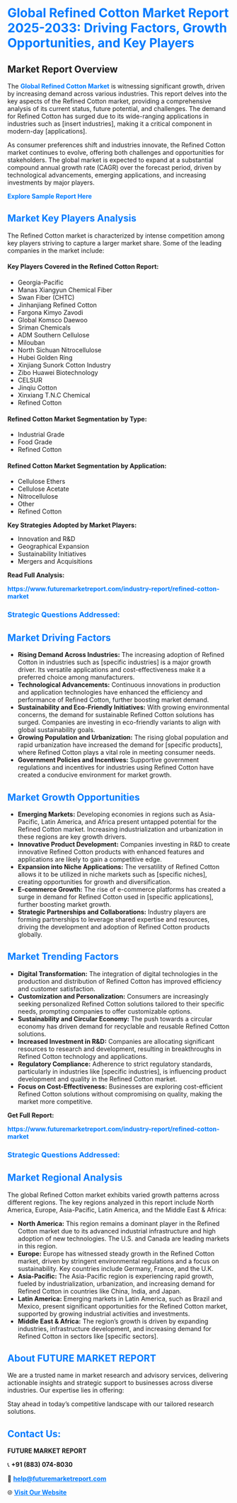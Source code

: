 <h1 style="color: #007BFF;">Global Refined Cotton Market Report 2025-2033: Driving Factors, Growth Opportunities, and Key Players</h1>

<section id="overview">
<h2>Market Report Overview</h2>
<p>The <a href="https://www.futuremarketreport.com/industry-report/refined-cotton-market" style="color: #007BFF; text-decoration: none;"><strong>Global Refined Cotton Market</strong></a> is witnessing significant growth, driven by increasing demand across various industries. This report delves into the key aspects of the Refined Cotton market, providing a comprehensive analysis of its current status, future potential, and challenges. The demand for Refined Cotton has surged due to its wide-ranging applications in industries such as [insert industries], making it a critical component in modern-day [applications].</p>
<p>As consumer preferences shift and industries innovate, the Refined Cotton market continues to evolve, offering both challenges and opportunities for stakeholders. The global market is expected to expand at a substantial compound annual growth rate (CAGR) over the forecast period, driven by technological advancements, emerging applications, and increasing investments by major players.</p>
</section>

<section id="overview">
<p><a href="https://www.futuremarketreport.com/request-sample/reportId=55103" style="color: #007BFF; text-decoration: none;"><strong>Explore Sample Report Here</strong></a></p>
</section>

<section id="key-players">
<h2 style="color: #007BFF;">Market Key Players Analysis</h2>
<p>The Refined Cotton market is characterized by intense competition among key players striving to capture a larger market share. Some of the leading companies in the market include:</p>
<h4>Key Players Covered in the Refined Cotton Report:</h4>
<ul><li>Georgia-Pacific</li><li>Manas Xiangyun Chemical Fiber</li><li>Swan Fiber (CHTC)</li><li>Jinhanjiang Refined Cotton</li><li>Fargona Kimyo Zavodi</li><li>Global Komsco Daewoo</li><li>Sriman Chemicals</li><li>ADM Southern Cellulose</li><li>Milouban</li><li>North Sichuan Nitrocellulose</li><li>Hubei Golden Ring</li><li>Xinjiang Sunork Cotton Industry</li><li>Zibo Huawei Biotechnology</li><li>CELSUR</li><li>Jinqiu Cotton</li><li>Xinxiang T.N.C Chemical</li><li>Refined Cotton</li></ul>
<h4>Refined Cotton Market Segmentation by Type:</h4>
<ul><li>Industrial Grade</li><li>Food Grade</li><li>Refined Cotton</li></ul>

<h4>Refined Cotton Market Segmentation by Application:</h4>
<ul><li>Cellulose Ethers</li><li>Cellulose Acetate</li><li>Nitrocellulose</li><li>Other</li><li>Refined Cotton</li></ul>
<p><strong>Key Strategies Adopted by Market Players:</strong></p>
<ul>
<li>Innovation and R&D</li>
<li>Geographical Expansion</li>
<li>Sustainability Initiatives</li>
<li>Mergers and Acquisitions</li>
</ul>
</section>

<section>
<p><strong>Read Full Analysis: </strong></p><a href="https://www.futuremarketreport.com/industry-report/refined-cotton-market" style="color: #007BFF; text-decoration: none;"><strong>https://www.futuremarketreport.com/industry-report/refined-cotton-market</strong></a>
<h3 style="color: #007BFF;">Strategic Questions Addressed:</h3>
</section>

<section id="driving-factors">
<h2 style="color: #007BFF;">Market Driving Factors</h2>
<ul>
<li><strong>Rising Demand Across Industries:</strong> The increasing adoption of Refined Cotton in industries such as [specific industries] is a major growth driver. Its versatile applications and cost-effectiveness make it a preferred choice among manufacturers.</li>
<li><strong>Technological Advancements:</strong> Continuous innovations in production and application technologies have enhanced the efficiency and performance of Refined Cotton, further boosting market demand.</li>
<li><strong>Sustainability and Eco-Friendly Initiatives:</strong> With growing environmental concerns, the demand for sustainable Refined Cotton solutions has surged. Companies are investing in eco-friendly variants to align with global sustainability goals.</li>
<li><strong>Growing Population and Urbanization:</strong> The rising global population and rapid urbanization have increased the demand for [specific products], where Refined Cotton plays a vital role in meeting consumer needs.</li>
<li><strong>Government Policies and Incentives:</strong> Supportive government regulations and incentives for industries using Refined Cotton have created a conducive environment for market growth.</li>
</ul>
</section>

<section id="growth-opportunities">
<h2 style="color: #007BFF;">Market Growth Opportunities</h2>
<ul>
<li><strong>Emerging Markets:</strong> Developing economies in regions such as Asia-Pacific, Latin America, and Africa present untapped potential for the Refined Cotton market. Increasing industrialization and urbanization in these regions are key growth drivers.</li>
<li><strong>Innovative Product Development:</strong> Companies investing in R&D to create innovative Refined Cotton products with enhanced features and applications are likely to gain a competitive edge.</li>
<li><strong>Expansion into Niche Applications:</strong> The versatility of Refined Cotton allows it to be utilized in niche markets such as [specific niches], creating opportunities for growth and diversification.</li>
<li><strong>E-commerce Growth:</strong> The rise of e-commerce platforms has created a surge in demand for Refined Cotton used in [specific applications], further boosting market growth.</li>
<li><strong>Strategic Partnerships and Collaborations:</strong> Industry players are forming partnerships to leverage shared expertise and resources, driving the development and adoption of Refined Cotton products globally.</li>
</ul>
</section>

<section id="trending-factors">
<h2 style="color: #007BFF;">Market Trending Factors</h2>
<ul>
<li><strong>Digital Transformation:</strong> The integration of digital technologies in the production and distribution of Refined Cotton has improved efficiency and customer satisfaction.</li>
<li><strong>Customization and Personalization:</strong> Consumers are increasingly seeking personalized Refined Cotton solutions tailored to their specific needs, prompting companies to offer customizable options.</li>
<li><strong>Sustainability and Circular Economy:</strong> The push towards a circular economy has driven demand for recyclable and reusable Refined Cotton solutions.</li>
<li><strong>Increased Investment in R&D:</strong> Companies are allocating significant resources to research and development, resulting in breakthroughs in Refined Cotton technology and applications.</li>
<li><strong>Regulatory Compliance:</strong> Adherence to strict regulatory standards, particularly in industries like [specific industries], is influencing product development and quality in the Refined Cotton market.</li>
<li><strong>Focus on Cost-Effectiveness:</strong> Businesses are exploring cost-efficient Refined Cotton solutions without compromising on quality, making the market more competitive.</li>
</ul>
</section>

<section>
<p><strong>Get Full Report: </strong></p><a href="https://www.futuremarketreport.com/industry-report/refined-cotton-market" style="color: #007BFF; text-decoration: none;"><strong>https://www.futuremarketreport.com/industry-report/refined-cotton-market</strong></a>
<h3 style="color: #007BFF;">Strategic Questions Addressed:</h3>
</section>


<section id="regional-analysis">
<h2 style="color: #007BFF;">Market Regional Analysis</h2>
<p>The global Refined Cotton market exhibits varied growth patterns across different regions. The key regions analyzed in this report include North America, Europe, Asia-Pacific, Latin America, and the Middle East & Africa:</p>
<ul>
<li><strong>North America:</strong> This region remains a dominant player in the Refined Cotton market due to its advanced industrial infrastructure and high adoption of new technologies. The U.S. and Canada are leading markets in this region.</li>
<li><strong>Europe:</strong> Europe has witnessed steady growth in the Refined Cotton market, driven by stringent environmental regulations and a focus on sustainability. Key countries include Germany, France, and the U.K.</li>
<li><strong>Asia-Pacific:</strong> The Asia-Pacific region is experiencing rapid growth, fueled by industrialization, urbanization, and increasing demand for Refined Cotton in countries like China, India, and Japan.</li>
<li><strong>Latin America:</strong> Emerging markets in Latin America, such as Brazil and Mexico, present significant opportunities for the Refined Cotton market, supported by growing industrial activities and investments.</li>
<li><strong>Middle East & Africa:</strong> The region’s growth is driven by expanding industries, infrastructure development, and increasing demand for Refined Cotton in sectors like [specific sectors].</li>
</ul>
</section>

<footer>
<h2 style="color: #007BFF;">About FUTURE MARKET REPORT</h2>
<p>We are a trusted name in market research and advisory services, delivering actionable insights and strategic support to businesses across diverse industries. Our expertise lies in offering:</p>

<p>Stay ahead in today’s competitive landscape with our tailored research solutions.</p>

<h2 style="color: #007BFF;">Contact Us:</h2>
<p><strong>FUTURE MARKET REPORT</strong></p>
<p>📞 <strong>+91 (883) 074-8030</strong></p>
<p>📧 <strong><a href="mailto:help@futuremarketreport.com" style="color: #007BFF;">help@futuremarketreport.com</a></strong></p>
<p>🌐 <strong><a href="https://www.futuremarketreport.com/" style="color: #007BFF;">Visit Our Website</a></strong></p>
</footer>